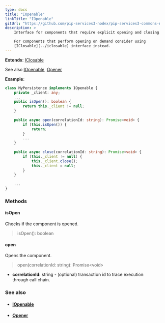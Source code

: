 ```yaml
---
type: docs
title: "IOpenable"
linkTitle: "IOpenable"
gitUrl: "https://github.com/pip-services3-nodex/pip-services3-commons-nodex"
description: >
    Interface for components that require explicit opening and closing.

    For components that perform opening on demand consider using
    [IClosable](../iclosable) interface instead.
---
```


**Extends:** [IClosable](../iclosable)

See also [IOpenable](../iopenable), [Opener](../opener)

**Example:**
```typescript
class MyPersistence implements IOpenable {
    private _client: any;
    ...
    public isOpen(): boolean {
        return this._client != null;
    } 
    
    public async open(correlationId: string): Promise<void> {
        if (this.isOpen()) {
            return;
        }
        ...
    }
    
    public async close(correlationId: string): Promise<void> {
        if (this._client != null) {
            this._client.close();
            this._client = null;
        }
    }
   
    ...
}
```

### Methods

#### isOpen
Checks if the component is opened.

> isOpen(): boolean

#### open
Opens the component.

> open(correlationId: string): Promise\<void\>

- **correlationId**: string - (optional) transaction id to trace execution through call chain.

### See also
- #### [IOpenable](../iopenable)
- #### [Opener](../opener)